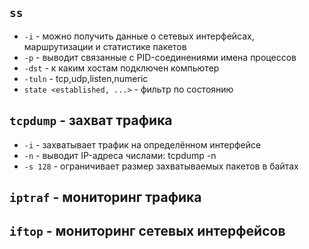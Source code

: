 ## ```ss```
  - ```-i``` - можно получить данные о сетевых интерфейсах, маршрутизации и статистике пакетов
  - ```-p``` - выводит связанные с PID-соединениями имена процессов
  - ```-dst``` - к каким хостам подключен компьютер
  - ```-tuln``` - tcp,udp,listen,numeric
  - ```state <established, ...>``` - фильтр по состоянию

## ```tcpdump``` - захват трафика
  - ```-i``` - захватывает трафик на определённом интерфейсе
  - ```-n``` - выводит IP-адреса числами: tcpdump -n
  - ```-s 128``` - ограничивает размер захватываемых пакетов в байтах

## ```iptraf``` - мониторинг трафика

## ```iftop``` - мониторинг сетевых интерфейсов
